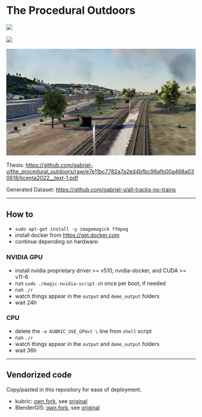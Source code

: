 # The Procedural Outdoors

![](https://github.com/gabriel-v/all-tracks-no-trains/raw/main/demo/ezgif-5-3cd5acf22e.gif)

![](https://github.com/gabriel-v/all-tracks-no-trains/raw/main/demo/rgba.gif)

![](https://github.com/gabriel-v/all-tracks-no-trains/raw/main/v1-bush/frames/895.png)

Thesis: https://github.com/gabriel-v/the_procedural_outdoors/raw/e7e11bc7782a7a2ed4bfbc96afb00a468a030618/licenta2022__text-1.pdf

Generated Dataset: https://github.com/gabriel-v/all-tracks-no-trains

---

## How to

- `sudo apt-get install -y imagemagick ffmpeg`
- install docker from https://get.docker.com
- continue depending on hardware:

### NVIDIA GPU

- install nvidia proprietary driver >= v510, nvidia-docker, and CUDA >= v11-6
- run `sudo ./magic-nvidia-script.sh` once per boot, if needed
- run `./r`
- watch things appear in the `output` and `demo_output` folders
- wait 24h

### CPU

- delete the `-e KUBRIC_USE_GPU=t \` line from `shell` script
- run `./r`
- watch things appear in the `output` and `demo_output` folders
- wait 36h

---

## Vendorized code

Copy/pasted in this repository for ease of deployment.

- kubric: [own fork](https://github.com/gabriel-v/kubric), see [original](https://github.com/google-research/kubric)
- BlenderGIS: [own fork](https://github.com/gabriel-v/BlenderGIS), see [original](https://github.com/domlysz/BlenderGIS)
